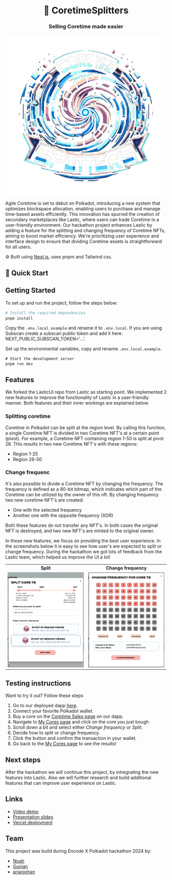 <div align="center">
  <h1 align="center">🔄 CoretimeSplitters</h1>
  <h3>Selling Coretime made easier</h3>
  <img src="logo.png" alt="logo" />
</div>

Agile Coretime is set to debut on Polkadot, introducing a new system that optimizes blockspace allocation, enabling users to purchase and manage time-based assets efficiently. This innovation has spurred the creation of secondary marketplaces like Lastic, where users can trade Coretime in a user-friendly environment. Our hackathon project enhances Lastic by adding a feature for the splitting and changing frequency of Coretime NFTs, aiming to boost market efficiency. We're prioritizing user experience and interface design to ensure that dividing Coretime assets is straightforward for all users.

⚙️ Built using [Next.js](https://nextjs.org/), uses pnpm and Tailwind css.

## 🚀 Quick Start

## Getting Started

To set up and run the project, follow the steps below:

```bash
# Install the required dependencies
pnpm install
```

Copy the `.env.local.example` and rename it to `.env.local`. If you are using Subscan create a subscan public token and add it here: NEXT_PUBLIC_SUBSCAN_TOKEN='...'.

Set up the environmental variables, copy and rename `.env.local.example`.

```
# Start the development server
pnpm run dev
```

## Features
We forked the LasticUI repo from Lastic as starting point. We implemented 2 new features to improve the functionality of Lastic in a user-friendly manner. Both features and their inner workings are explained below.

### Splitting coretime
Coretime in Polkadot can be split at the region level. By calling this function, a single Coretime NFT is divided in two Coretime NFT's at a certain point (pivot). For example, a Coretime NFT containing region 1-50 is split at pivot 26. This results in two new Coretime NFT's with these regions:
- Region 1-25
- Region 26-50

### Change frequenc
It's also possible to divide a Coretime NFT by changing the frequency. The frequency is defined as a 80-bit bitmap, which indicates which part of the Coretime can be utilized by the owner of this nft. By changing frequency two new coretime NFT's are created:
- One with the selected frequency
- Another one with the opposite frequency (XOR)

Both these features do not transfer any NFT's. In both cases the original NFT is destroyed, and two new NFT's are minted to the original owner.

In these new features, we focus on providing the best user experience. In the screenshots below it is easy to see how user's are expected to split or change frequency. During the hackathon we got lots of feedback from the Lastic team, which helped us improve the UI a lot!

<p align="center">
  <table style="width: 100%; table-layout: fixed;">
      <tr>
      <td align="center" style="width: 50%;"><strong>Split</strong></td>
      <td align="center" style="width: 50%;"><strong>Change frequency</strong></td>
    </tr>
    <tr>
      <td><img src="screenshot-split.png"/></td>
      <td><img src="screenshot-change-frequency.png"/></td>
    </tr>
  </table>
</p>

## Testing instructions

Want to try it out? Follow these steps
1. Go to our deployed dapp [here](https://polkadot-coretime-splitters.vercel.app/).
2. Connect your favorite Polkadot wallet.
3. Buy a core on the [Coretime Sales page](https://polkadot-coretime-splitters.vercel.app/bulkcore1) on our dapp.
4. Navigate to [My Cores page](https://polkadot-coretime-splitters.vercel.app/my-cores) and click on the core you just bough 
5. Scroll down a bit and select either *Change frequency* or *Split*.
6. Decide how to split or change frequency.
7. Click the button and confirm the transaction in your wallet.
8. Go back to the [My Cores page](https://polkadot-coretime-splitters.vercel.app/my-cores) to see the results!

## Next steps

After the hackathon we will continue this project, by intregrating the new features into Lastic. Also we will further research and build additional features that can improve user experience on Lastic.

## Links

- [Video demo](https://www.loom.com/share/bbbaaaf7c22c4ec59c1ab3ba97a31382)
- [Presentation slides](https://docs.google.com/presentation/d/1R3a4RzGgCAwP-xCRWhWLP3KRvVsGh-guHrSSnsNFQkk/edit?usp=sharing)
- [Vercel deployment](https://coretime-splitters-ipopifsl3-arjanjohan.vercel.app)

## Team
This project was build during Encode X Polkadot hackathon 2024 by:

- [Noah](https://www.linkedin.com/in/njoeris/)
- [Gunjan](https://www.linkedin.com/in/gunjan321/)
- [arjanjohan](https://x.com/arjanjohan/)
